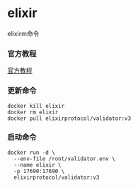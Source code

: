 # elixir
elixirm命令
### 官方教程
[官方教程](https://docs.elixir.xyz/running-an-elixir-validator)
### 更新命令
```
docker kill elixir
docker rm elixir
docker pull elixirprotocol/validator:v3
```
### 启动命令
```
docker run -d \
  --env-file /root/validator.env \
  --name elixir \
  -p 17690:17690 \
  elixirprotocol/validator:v3
```
